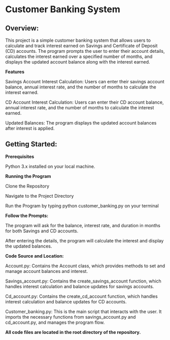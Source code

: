 # **Customer Banking System**


## **Overview:**

This project is a simple customer banking system that allows users to calculate and track interest earned on Savings and Certificate of Deposit (CD) accounts. The program prompts the user to enter their account details, calculates the interest earned over a specified number of months, and displays the updated account balance along with the interest earned.

**Features**

Savings Account Interest Calculation: Users can enter their savings account balance, annual interest rate, and the number of months to calculate the interest earned.

CD Account Interest Calculation: Users can enter their CD account balance, annual interest rate, and the number of months to calculate the interest earned.

Updated Balances: The program displays the updated account balances after interest is applied.


## **Getting Started:**

**Prerequisites**

Python 3.x installed on your local machine.

**Running the Program**

Clone the Repository

Navigate to the Project Directory

Run the Program by typing python customer_banking.py on your terminal

**Follow the Prompts:**

The program will ask for the balance, interest rate, and duration in months for both Savings and CD accounts.

After entering the details, the program will calculate the interest and display the updated balances.

**Code Source and Location:**

Account.py: Contains the Account class, which provides methods to set and manage account balances and interest.

Savings_account.py: Contains the create_savings_account function, which handles interest calculation and balance updates for savings accounts.

Cd_account.py: Contains the create_cd_account function, which handles interest calculation and balance updates for CD accounts.

Customer_banking.py: This is the main script that interacts with the user. It imports the necessary functions from savings_account.py and cd_account.py, and manages the program flow.

**All code files are located in the root directory of the repository.**

